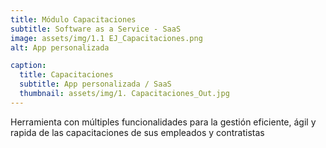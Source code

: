 ```yaml
---
title: Módulo Capacitaciones
subtitle: Software as a Service - SaaS 
image: assets/img/1.1 EJ_Capacitaciones.png
alt: App personalizada

caption:
  title: Capacitaciones
  subtitle: App personalizada / SaaS
  thumbnail: assets/img/1. Capacitaciones_Out.jpg 
---
```

Herramienta con múltiples funcionalidades para la gestión eficiente, ágil y rapida de las capacitaciones de sus empleados y contratistas


